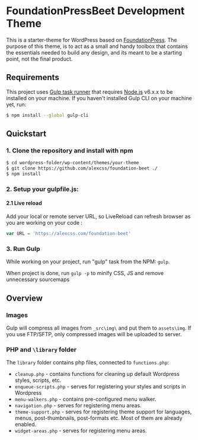 # FoundationPressBeet Development Theme
This is a starter-theme for WordPress based on [FoundationPress](https://github.com/olefredrik/foundationpress). The purpose of this theme, is to act as a small and handy toolbox that contains the essentials needed to build any design, and its meant to be a starting point, not the final product.

## Requirements

This project uses [Gulp task runner](http://gulpjs.com/) that requires [Node.js](http://nodejs.org) v6.x.x  to be installed on your machine. 
If you haven't installed Gulp CLI on your machine yet, run:

```bash
$ npm install --global gulp-cli
```

## Quickstart

### 1. Clone the repository and install with npm

```bash
$ cd wordpress-folder/wp-content/themes/your-theme
$ git clone https://github.com/alexcss/foundation-beet ./
$ npm install
```

### 2. Setup your gulpfile.js:

#### 2.1 Live reload
Add your local or remote server URL, so LiveReload can refresh browser as you are working on your code :

```javascript
var URL = 'https://alexcss.com/foundation-beet'
```

### 3. Run Gulp

While working on your project, run "gulp" task from the NPM: `gulp`.

When project is done, run `gulp -p` to minify CSS, JS and remove unnecessary sourcemaps

## Overview
### Images
Gulp will compress all images from `_src\img\` and put them to `assets\img`. If you use FTP/SFTP, only compressed images will be uploaded to server.
### PHP and `\library` folder

The `library` folder contains php files, connected to `functions.php`:

* `cleanup.php` - contains functions for cleaning up default Wordpress styles, scripts, etc.
* `enqueue-scripts.php` - serves for registering your styles and scripts in Wordpress
* `menu-walkers.php` - contains pre-configured menu walker.
* `navigation.php` - serves for registering menu areas.
* `theme-support.php` - serves for registering theme support for languages, menus, post-thumbnails, post-formats etc. Most of them are already enabled.
* `widget-areas.php` - serves for registering menu areas.
